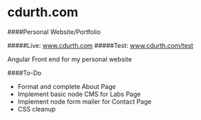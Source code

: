 cdurth.com
==========

####Personal Website/Portfolio

#####Live: www.cdurth.com
#####Test: www.cdurth.com/test

Angular Front end for my personal website

####To-Do
- Format and complete About Page
- Implement basic node CMS for Labs Page
- Implement node form mailer for Contact Page
- CSS cleanup
